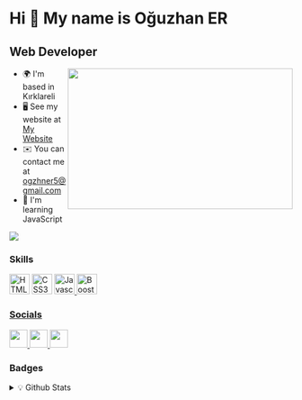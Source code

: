 # Hi 👋 My name is Oğuzhan ER

## Web Developer

<img src="https://media.giphy.com/media/iIqmM5tTjmpOB9mpbn/giphy.gif" align="right" width="400" height="250">

- 🌍  I'm based in Kırklareli
- 🖥️  See my website at [My Website](http:/ogzhner.com)
- ✉️  You can contact me at [ogzhner5@gmail.com](mailto:ogzhner5@gmail.com)
- 🧠  I'm learning JavaScript

<a href="https://www.twitter.com/Erouzzy" target="_blank" rel="noreferrer"><img
src="https://img.shields.io/twitter/follow/Erouzzy?logo=twitter&style=for-the-badge&color=0891b2&labelColor=1c1917"></a>



### Skills

<p align="left">
<a href="https://developer.mozilla.org/en-US/docs/Glossary/HTML5" target="_blank" rel="noreferrer"><img src="https://raw.githubusercontent.com/danielcranney/readme-generator/main/public/icons/skills/html5-colored.svg" width="36" height="36" alt="HTML5" /></a>
<a href="https://www.w3.org/TR/CSS/#css" target="_blank" rel="noreferrer"><img src="https://raw.githubusercontent.com/danielcranney/readme-generator/main/public/icons/skills/css3-colored.svg" width="36" height="36" alt="CSS3" /></a>
<a href="https://developer.mozilla.org/en-US/docs/Web/JavaScript" target="_blank" rel="noreferrer"><img src="https://raw.githubusercontent.com/danielcranney/readme-generator/main/public/icons/skills/javascript-colored.svg" width="36" height="36" alt="Javascript" />
<a href="https://developer.mozilla.org/en-US/docs/Web/JavaScript" target="_blank" rel="noreferrer"><img src="https://raw.githubusercontent.com/danielcranney/readme-generator/main/public/icons/skills/bootstrap-colored.svg" width="36" height="36" alt="Boostrap" />

</p>
  
### Socials

<p align="left"> <a href="https://www.twitter.com/Erouzzy" target="_blank" rel="noreferrer">
  <img src="https://raw.githubusercontent.com/danielcranney/readme-generator/main/public/icons/socials/twitter.svg" width="32" height="32" />
  </a> <a href="http://www.instagram.com/ogzhner" target="_blank" rel="noreferrer">
  <img src="https://raw.githubusercontent.com/danielcranney/readme-generator/main/public/icons/socials/instagram.svg" width="32" height="32" />
  </a> <a href="https://www.linkedin.com/in/oğuzhan-er-7717a1227" target="_blank" rel="noreferrer">
  <img src="https://raw.githubusercontent.com/danielcranney/readme-generator/main/public/icons/socials/linkedin.svg" width="32" height="32" />
  </a>

### Badges

<details>
<summary>💡 Github Stats</summary>
<img src="https://github-readme-stats.vercel.app/api?username=Lysoths&theme=dracula&show_icons=true"</img>
</details>


